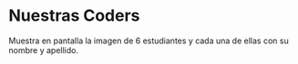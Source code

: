 # Nuestras Coders

Muestra en pantalla la imagen de 6 estudiantes y cada una de ellas con su nombre y apellido.

